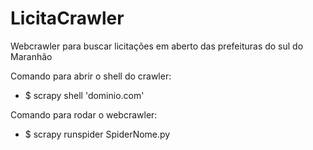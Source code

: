# LicitaCrawler

Webcrawler para buscar licitações em aberto das prefeituras do sul do Maranhão

Comando para abrir o shell do crawler:

 - $ scrapy shell 'dominio.com'


Comando para rodar o webcrawler: 

 - $ scrapy runspider SpiderNome.py
